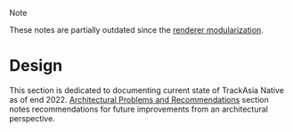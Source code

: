 > [!NOTE]
> These notes are partially outdated since the [renderer modularization](https://github.com/trackasia/trackasia-native/blob/main/design-proposals/2022-10-27-rendering-modularization.md).

# Design

This section is dedicated to documenting current state of TrackAsia Native as of end 2022. [Architectural Problems and Recommendations](./archictural-problems-and-recommendations.md) section notes recommendations for future improvements from an architectural perspective.
